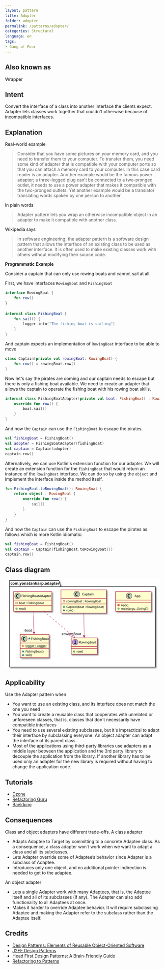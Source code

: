 ```yaml
---
layout: pattern
title: Adopter
folder: adopter
permalink: /patterns/adopter/
categories: Structural
language: en
tags:
- Gang of Four
---
```



## Also known as
Wrapper

## Intent

Convert the interface of a class into another interface the clients expect.
Adapter lets classes work together that couldn't otherwise because of
incompatible interfaces.

## Explanation

Real-world example

> Consider that you have some pictures on your memory card, and you need to
> transfer them to your computer. To transfer them, you need some kind of
> adapter that is compatible with your computer ports so that you can attach a
> memory card to your computer. In this case card reader is an adapter.
> Another example would be the famous power adapter; a three-legged plug can't
> be connected to a two-pronged outlet, it needs to use a power adapter that
> makes it compatible with the two-pronged outlets.
> Yet another example would be a translator translating words spoken by one
> person to another

In plain words

> Adapter pattern lets you wrap an otherwise incompatible object in an adapter
> to make it compatible with another class.

Wikipedia says

> In software engineering, the adapter pattern is a software design pattern that
> allows the interface of an existing class to be used as another interface. It
> is often used to make existing classes work with others without modifying
> their source code.

**Programmatic Example**

Consider a captain that can only use rowing boats and cannot sail at all.

First, we have interfaces `RowingBoat` and `FishingBoat`

```kotlin
interface RowingBoat {
    fun row()
}

internal class FishingBoat {
    fun sail() {
        logger.info("The fishing boat is sailing")
    }
}
```

And captain expects an implementation of `RowingBoat` interface to be able to
move

```kotlin
class Captain(private val rowingBoat: RowingBoat) {
    fun row() = rowingBoat.row()
}
```

Now let's say the pirates are coming and our captain needs to escape but there
is only a fishing boat available. We need to create an adapter that allows the
captain to operate the fishing boat with his rowing boat skills.

```kotlin
internal class FishingBoatAdapter(private val boat: FishingBoat) : RowingBoat {
    override fun row() {
        boat.sail()
    }
}
```

And now the `Captain` can use the `FishingBoat` to escape the pirates.

```kotlin
val fishingBoat = FishingBoat()
val adopter = FishingBoatAdapter(fishingBoat)
val captain = Captain(adopter)
captain.row()
```

Alternatively, we can use Kotlin's extension function for our adapter. We will
create an extension function for the `FishingBoat` that would return an instance
of the `RowingBoat` interface. We can do so by using the `object` and implement
the interface inside the method itself.

```kotlin
fun FishingBoat.toRowingBoat(): RowingBoat {
    return object : RowingBoat {
        override fun row() {
            sail()
        }
    }
}
```

And now the `Captain` can use the `FishingBoat` to escape the pirates
as follows which is more Kotlin idiomatic:

```kotlin
val fishingBoat = FishingBoat()
val captain = Captain(fishingBoat.toRowingBoat())
captain.row()
```

## Class diagram

![alt text](etc/adapter.svg "Adapter class diagram")

## Applicability
Use the Adapter pattern when

* You want to use an existing class, and its interface does not match the one
  you need
* You want to create a reusable class that cooperates with unrelated or
  unforeseen classes, that is, classes that don't necessarily have compatible
  interfaces
* You need to use several existing subclasses, but it's impractical to adapt
  their interface by subclassing everyone. An object adapter can adapt the
  interface of its parent class.
* Most of the applications using third-party libraries use adapters as a middle
  layer between the application and the 3rd party library to decouple the
  application from the library. If another library has to be used only an
  adapter for the new library is required without having to change the
  application code.

## Tutorials

* [Dzone](https://dzone.com/articles/adapter-design-pattern-in-java)
* [Refactoring Guru](https://refactoring.guru/design-patterns/adapter/java/example)
* [Baeldung](https://www.baeldung.com/java-adapter-pattern)

## Consequences
Class and object adapters have different trade-offs. A class adapter

*	Adapts Adaptee to Target by committing to a concrete Adaptee class. As a
    consequence, a class adapter won’t work when we want to adapt a class and
    all its subclasses.
*	Lets Adapter override some of Adaptee’s behavior since Adapter is a subclass
    of Adaptee.
*	Introduces only one object, and no additional pointer indirection is needed
    to get to the adaptee.

An object adapter

*	Lets a single Adapter work with many Adaptees, that is, the Adaptee itself
    and all of its subclasses (if any). The Adapter can also add functionality
    to all Adaptees at once.
*	Makes it harder to override Adaptee behavior. It will require subclassing
    Adaptee and making the Adapter refer to the subclass rather than the Adaptee
    itself.

## Credits

* [Design Patterns: Elements of Reusable Object-Oriented Software](https://www.amazon.com/gp/product/0201633612/ref=as_li_tl?ie=UTF8&camp=1789&creative=9325&creativeASIN=0201633612&linkCode=as2&tag=javadesignpat-20&linkId=675d49790ce11db99d90bde47f1aeb59)
* [J2EE Design Patterns](https://www.amazon.com/gp/product/0596004273/ref=as_li_tl?ie=UTF8&camp=1789&creative=9325&creativeASIN=0596004273&linkCode=as2&tag=javadesignpat-20&linkId=48d37c67fb3d845b802fa9b619ad8f31)
* [Head First Design Patterns: A Brain-Friendly Guide](https://www.amazon.com/gp/product/0596007124/ref=as_li_tl?ie=UTF8&camp=1789&creative=9325&creativeASIN=0596007124&linkCode=as2&tag=javadesignpat-20&linkId=6b8b6eea86021af6c8e3cd3fc382cb5b)
* [Refactoring to Patterns](https://www.amazon.com/gp/product/0321213351/ref=as_li_tl?ie=UTF8&camp=1789&creative=9325&creativeASIN=0321213351&linkCode=as2&tag=javadesignpat-20&linkId=2a76fcb387234bc71b1c61150b3cc3a7)
